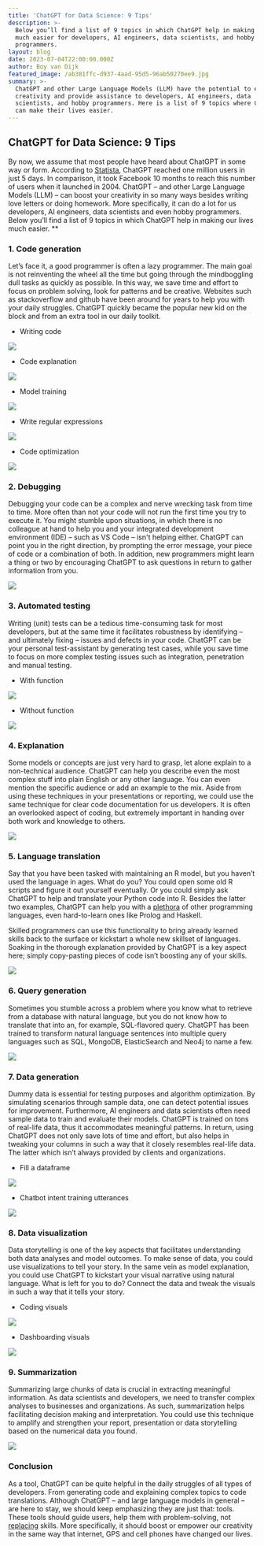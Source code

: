 ```yaml
---
title: 'ChatGPT for Data Science: 9 Tips'
description: >-
  Below you’ll find a list of 9 topics in which ChatGPT help in making our lives
  much easier for developers, AI engineers, data scientists, and hobby
  programmers.
layout: blog
date: 2023-07-04T22:00:00.000Z
author: Boy van Dijk
featured_image: /ab381ffc-d937-4aad-95d5-96ab50270ee9.jpg
summary: >-
  ChatGPT and other Large Language Models (LLM) have the potential to enhance
  creativity and provide assistance to developers, AI engineers, data
  scientists, and hobby programmers. Here is a list of 9 topics where ChatGPT
  can make their lives easier.
---
```


## ChatGPT for Data Science: 9 Tips 

By now, we assume that most people have heard about ChatGPT in some way or form. According to [Statista](https://www.statista.com/chart/29174/time-to-one-million-users/), ChatGPT reached one million users in just 5 days. In comparison, it took Facebook 10 months to reach this number of users when it launched in 2004. ChatGPT – and other Large Language Models (LLM) – can boost your creativity in so many ways besides writing love letters or doing homework. More specifically, it can do a lot for us developers, AI engineers, data scientists and even hobby programmers. Below you’ll find a list of 9 topics in which ChatGPT help in making our lives much easier. \*\*

### 1. Code generation 

Let’s face it, a good programmer is often a lazy programmer. The main goal is not reinventing the wheel all the time but going through the mindboggling dull tasks as quickly as possible. In this way, we save time and effort to focus on problem solving, look for patterns and be creative. Websites such as stackoverflow and github have been around for years to help you with your daily struggles. ChatGPT quickly became the popular new kid on the block and from an extra tool in our daily toolkit. 

* Writing code 

![](/Screenshot_1.png)

* Code explanation

![](/Screenshot_2.png)

* Model training

![](/Screenshot_3.png)

* Write regular expressions

![](/Screenshot_4.png)

* Code optimization

![](/Screenshot_5.png)

### 2. Debugging

Debugging your code can be a complex and nerve wrecking task from time to time. More often than not your code will not run the first time you try to execute it. You might stumble upon situations, in which there is no colleague at hand to help you and your integrated development environment (IDE) – such as VS Code – isn't helping either. ChatGPT can point you in the right direction, by prompting the error message, your piece of code or a combination of both. In addition, new programmers might learn a thing or two by encouraging ChatGPT to ask questions in return to gather information from you.

![](/Screenshot_6.png)

### 3. Automated testing

Writing (unit) tests can be a tedious time-consuming task for most developers, but at the same time it facilitates
robustness by identifying – and ultimately fixing – issues and defects in your code. ChatGPT can be your personal test-assistant by generating test cases, while you save time to focus on more complex testing issues such as
integration, penetration and manual testing.

* With function

![](/Screenshot_7.png)

* Without function

![](/Screenshot_8.png)

### 4. Explanation

Some models or concepts are just very hard to grasp, let alone explain to a non-technical audience. ChatGPT can help you describe even the most complex stuff into plain English or any other language. You can even mention the specific audience or add an example to the mix. Aside from using these techniques in your presentations or reporting, we could use the same technique for clear code documentation for us developers. It is often an overlooked aspect of coding, but extremely important in handing over both work and knowledge
to others.

![](/Screenshot_9.png)

### 5. Language translation

Say that you have been tasked with maintaining an R model, but you haven’t used the language in ages. What do you? You could open some old R scripts and figure it out yourself eventually. Or you could simply ask ChatGPT to help and translate your Python code into R. Besides the latter two examples, ChatGPT can help you with a [plethora](https://www.zdnet.com/article/i-used-chatgpt-to-write-the-same-routine-in-12-top-programming-languages-heres-how-it-did/) of other programming languages, even hard-to-learn ones like Prolog and Haskell.

Skilled programmers can use this functionality to bring already learned skills back to the surface or kickstart
a whole new skillset of languages. Soaking in the thorough explanation provided by ChatGPT is a key aspect here; simply copy-pasting pieces of code isn’t boosting any of your skills.

![](/Screenshot_10.png)

### 6. Query generation

Sometimes you stumble across a problem where you know what to retrieve from a database with natural language, but you do not know how to translate that into an, for example, SQL-flavored query. ChatGPT has been trained to transform natural language sentences into multiple query languages such as SQL, MongoDB, ElasticSearch and Neo4j to name a few.

![](/Screenshot_11.png)

### 7. Data generation

Dummy data is essential for testing purposes and algorithm optimization. By simulating scenarios through sample
data, one can detect potential issues for improvement. Furthermore, AI engineers and data scientists often need sample data to train and evaluate their models. ChatGPT is trained on tons of real-life data, thus it accommodates meaningful patterns. In return, using ChatGPT does not only save lots of time and effort, but also helps in tweaking your columns in such a way that it closely resembles real-life data. The latter which isn’t always provided by clients and organizations.

* Fill a dataframe

![](/Screenshot_12.png)

* Chatbot intent training utterances

![](/Screenshot_13.png)

### 8. Data visualization

Data storytelling is one of the key aspects that facilitates understanding both data analyses and model outcomes. To make sense of data, you could use visualizations to tell your story. In the same vein as model explanation, you could use ChatGPT to kickstart your visual narrative using natural language. What is left for you to do? Connect the data and tweak the visuals in such a way that it tells your story.

* Coding visuals

![](/Screenshot_14.png)![]()

* Dashboarding visuals

![](/Screenshot_15.png)

### 9. Summarization

Summarizing large chunks of data is crucial in extracting meaningful information. As data scientists and
developers, we need to transfer complex analyses to businesses and organizations. As such, summarization helps facilitating decision making and interpretation. You could use this technique to amplify and strengthen your
report, presentation or data storytelling based on the numerical data you found.

![](/Screenshot_16.png)

### Conclusion

As a tool, ChatGPT can be quite helpful in the daily struggles of all types of developers. From generating code and
explaining complex topics to code translations. Although ChatGPT – and large language models in general – are here to stay, we should keep emphasizing they are just that: tools. These tools should guide users, help them with
problem-solving, not [replacing](https://y.digital/company/shared-knowledge/blog/not_written_by_chat_gpt/) skills. More specifically, it should boost or empower our creativity in the same way that internet, GPS and cell phones have changed our lives.

